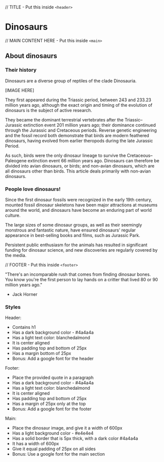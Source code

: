 // TITLE - Put this inside `<header>`

# Dinosaurs

// MAIN CONTENT HERE - Put this inside `<main>`

## About dinosaurs

### Their history

Dinosaurs are a diverse group of reptiles of the clade Dinosauria.

[IMAGE HERE]

They first appeared during the Triassic period, between 243 and 233.23 million years ago, although the exact origin and timing of the evolution of dinosaurs is the subject of active research.

They became the dominant terrestrial vertebrates after the Triassic–Jurassic extinction event 201 million years ago; their dominance continued through the Jurassic and Cretaceous periods. Reverse genetic engineering and the fossil record both demonstrate that birds are modern feathered dinosaurs, having evolved from earlier theropods during the late Jurassic Period.

As such, birds were the only dinosaur lineage to survive the Cretaceous–Paleogene extinction event 66 million years ago. Dinosaurs can therefore be divided into avian dinosaurs, or birds; and non-avian dinosaurs, which are all dinosaurs other than birds. This article deals primarily with non-avian dinosaurs.

### People love dinosaurs!

Since the first dinosaur fossils were recognized in the early 19th century, mounted fossil dinosaur skeletons have been major attractions at museums around the world, and dinosaurs have become an enduring part of world culture.

The large sizes of some dinosaur groups, as well as their seemingly monstrous and fantastic nature, have ensured dinosaurs' regular appearance in best-selling books and films, such as Jurassic Park.

Persistent public enthusiasm for the animals has resulted in significant funding for dinosaur science, and new discoveries are regularly covered by the media.

// FOOTER - Put this inside `<footer>`

"There's an incomparable rush that comes from finding dinosaur bones. You know you're the first person to lay hands on a critter that lived 80 or 90 million years ago."

- Jack Horner

### Styles

Header:

- Contains h1
- Has a dark background color - #4a4a4a
- Has a light text color: blanchedalmond
- It is center aligned
- Has padding top and bottom of 25px
- Has a margin bottom of 25px
- Bonus: Add a google font for the header

Footer:

- Place the provided quote in a paragraph
- Has a dark background color - #4a4a4a
- Has a light text color: blanchedalmond
- It is center aligned
- Has padding top and bottom of 25px
- Has a margin of 25px only at the top
- Bonus: Add a google font for the footer

Main:

- Place the dinosaur image, and give it a width of 600px
- Has a light background color - #e4e4e4
- Has a solid border that is 5px thick, with a dark color #4a4a4a
- It has a width of 600px
- Give it equal padding of 25px on all sides
- Bonus: Use a google font for the main section
